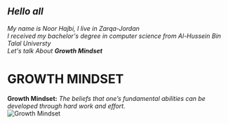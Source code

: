 

## *Hello all*
*My name is Noor Hajbi, I live in Zarqa-Jordan*  
*I received my bachelor's degree in computer science from Al-Hussein Bin Talal Universty*  
*Let's talk About __Growth Mindset__*

# GROWTH MINDSET

**Growth Mindset:** *The beliefs that one’s fundamental abilities can be developed through hard work and effort.*  
![Growth Mindset](https://3kllhk1ibq34qk6sp3bhtox1-wpengine.netdna-ssl.com/wp-content/uploads/NewGrowthMindset2.png)

